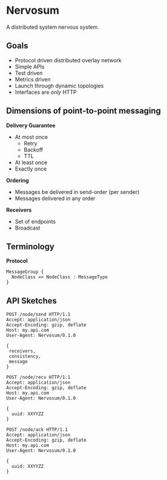 # Nervosum

A distributed system nervous system.

## Goals

- Protocol driven distributed overlay network
- Simple APIs
- Test driven
- Metrics driven
- Launch through dynamic topologies
- Interfaces are _only_ HTTP

## Dimensions of point-to-point messaging

**Delivery Guarantee**

- At most once
  - Retry
  - Backoff
  - TTL
- At least once
- Exactly once

**Ordering**

- Messages be delivered in send-order (per sender)
- Messages delivered in any order

**Receivers**

- Set of endpoints
- Broadcast

## Terminology

**Protocol**

```
MessageGroup {
  NodeClass => NodeClass : MessageType
}
```

## API Sketches

```http
POST /node/send HTTP/1.1
Accept: application/json
Accept-Encoding: gzip, deflate
Host: my.api.com
User-Agent: Nervosum/0.1.0

{
 receivers,
 consistency,
 message
}
```

```http
POST /node/recv HTTP/1.1
Accept: application/json
Accept-Encoding: gzip, deflate
Host: my.api.com
User-Agent: Nervosum/0.1.0

{
  uuid: XXYYZZ
}
```

```http
POST /node/ack HTTP/1.1
Accept: application/json
Accept-Encoding: gzip, deflate
Host: my.api.com
User-Agent: Nervosum/0.1.0

{
  uuid: XXYYZZ
}
```

